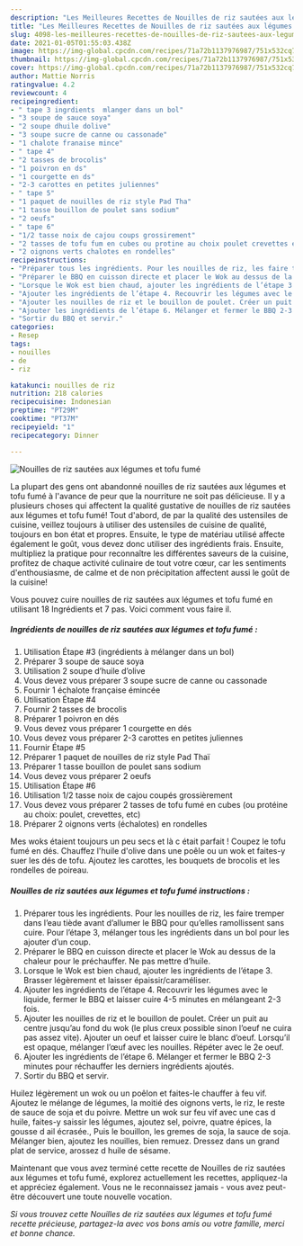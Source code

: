 ```yaml
---
description: "Les Meilleures Recettes de Nouilles de riz sautées aux légumes et tofu fumé"
title: "Les Meilleures Recettes de Nouilles de riz sautées aux légumes et tofu fumé"
slug: 4098-les-meilleures-recettes-de-nouilles-de-riz-sautees-aux-legumes-et-tofu-fume
date: 2021-01-05T01:55:03.438Z
image: https://img-global.cpcdn.com/recipes/71a72b1137976987/751x532cq70/nouilles-de-riz-sautees-aux-legumes-et-tofu-fume-photo-principale-de-la-recette.jpg
thumbnail: https://img-global.cpcdn.com/recipes/71a72b1137976987/751x532cq70/nouilles-de-riz-sautees-aux-legumes-et-tofu-fume-photo-principale-de-la-recette.jpg
cover: https://img-global.cpcdn.com/recipes/71a72b1137976987/751x532cq70/nouilles-de-riz-sautees-aux-legumes-et-tofu-fume-photo-principale-de-la-recette.jpg
author: Mattie Norris
ratingvalue: 4.2
reviewcount: 4
recipeingredient:
- " tape 3 ingrdients  mlanger dans un bol"
- "3 soupe de sauce soya"
- "2 soupe dhuile dolive"
- "3 soupe sucre de canne ou cassonade"
- "1 chalote franaise mince"
- " tape 4"
- "2 tasses de brocolis"
- "1 poivron en ds"
- "1 courgette en ds"
- "2-3 carottes en petites juliennes"
- " tape 5"
- "1 paquet de nouilles de riz style Pad Tha"
- "1 tasse bouillon de poulet sans sodium"
- "2 oeufs"
- " tape 6"
- "1/2 tasse noix de cajou coups grossirement"
- "2 tasses de tofu fum en cubes ou protine au choix poulet crevettes etc"
- "2 oignons verts chalotes en rondelles"
recipeinstructions:
- "Préparer tous les ingrédients. Pour les nouilles de riz, les faire tremper dans l’eau tiède avant d’allumer le BBQ pour qu’elles ramollissent sans cuire. Pour l’étape 3, mélanger tous les ingrédients dans un bol pour les ajouter d’un coup."
- "Préparer le BBQ en cuisson directe et placer le Wok au dessus de la chaleur pour le préchauffer. Ne pas mettre d’huile."
- "Lorsque le Wok est bien chaud, ajouter les ingrédients de l’étape 3. Brasser légèrement et laisser épaissir/caraméliser."
- "Ajouter les ingrédients de l’étape 4. Recouvrir les légumes avec le liquide, fermer le BBQ et laisser cuire 4-5 minutes en mélangeant 2-3 fois."
- "Ajouter les nouilles de riz et le bouillon de poulet. Créer un puit au centre jusqu’au fond du wok (le plus creux possible sinon l’oeuf ne cuira pas assez vite). Ajouter un oeuf et laisser cuire le blanc d’oeuf. Lorsqu’il est opaque, mélanger l’œuf avec les nouilles. Répéter avec le 2e oeuf."
- "Ajouter les ingrédients de l’étape 6. Mélanger et fermer le BBQ 2-3 minutes pour réchauffer les derniers ingrédients ajoutés."
- "Sortir du BBQ et servir."
categories:
- Resep
tags:
- nouilles
- de
- riz

katakunci: nouilles de riz 
nutrition: 218 calories
recipecuisine: Indonesian
preptime: "PT29M"
cooktime: "PT37M"
recipeyield: "1"
recipecategory: Dinner

---
```



![Nouilles de riz sautées aux légumes et tofu fumé](https://img-global.cpcdn.com/recipes/71a72b1137976987/751x532cq70/nouilles-de-riz-sautees-aux-legumes-et-tofu-fume-photo-principale-de-la-recette.jpg)

La plupart des gens ont abandonné nouilles de riz sautées aux légumes et tofu fumé à l'avance de peur que la nourriture ne soit pas délicieuse. Il y a plusieurs choses qui affectent la qualité gustative de nouilles de riz sautées aux légumes et tofu fumé! Tout d'abord, de par la qualité des ustensiles de cuisine, veillez toujours à utiliser des ustensiles de cuisine de qualité, toujours en bon état et propres. Ensuite, le type de matériau utilisé affecte également le goût, vous devez donc utiliser des ingrédients frais. Ensuite, multipliez la pratique pour reconnaître les différentes saveurs de la cuisine, profitez de chaque activité culinaire de tout votre cœur, car les sentiments d'enthousiasme, de calme et de non précipitation affectent aussi le goût de la cuisine!

<!--inarticleads1-->

Vous pouvez cuire nouilles de riz sautées aux légumes et tofu fumé en utilisant 18 Ingrédients et 7 pas. Voici comment vous faire il.

##### Ingrédients de nouilles de riz sautées aux légumes et tofu fumé :

1. Utilisation  Étape #3 (ingrédients à mélanger dans un bol)
1. Préparer 3 soupe de sauce soya
1. Utilisation 2 soupe d’huile d’olive
1. Vous devez vous préparer 3 soupe sucre de canne ou cassonade
1. Fournir 1 échalote française émincée
1. Utilisation  Étape #4
1. Fournir 2 tasses de brocolis
1. Préparer 1 poivron en dés
1. Vous devez vous préparer 1 courgette en dés
1. Vous devez vous préparer 2-3 carottes en petites juliennes
1. Fournir  Étape #5
1. Préparer 1 paquet de nouilles de riz style Pad Thaï
1. Préparer 1 tasse bouillon de poulet sans sodium
1. Vous devez vous préparer 2 oeufs
1. Utilisation  Étape #6
1. Utilisation 1/2 tasse noix de cajou coupés grossièrement
1. Vous devez vous préparer 2 tasses de tofu fumé en cubes (ou protéine au choix: poulet, crevettes, etc)
1. Préparer 2 oignons verts (échalotes) en rondelles


Mes woks étaient toujours un peu secs et là c était parfait ! Coupez le tofu fumé en dés. Chauffez l&#39;huile d&#39;olive dans une poêle ou un wok et faites-y suer les dés de tofu. Ajoutez les carottes, les bouquets de brocolis et les rondelles de poireau. 

<!--inarticleads2-->

##### Nouilles de riz sautées aux légumes et tofu fumé instructions :

1. Préparer tous les ingrédients. Pour les nouilles de riz, les faire tremper dans l’eau tiède avant d’allumer le BBQ pour qu’elles ramollissent sans cuire. Pour l’étape 3, mélanger tous les ingrédients dans un bol pour les ajouter d’un coup.
1. Préparer le BBQ en cuisson directe et placer le Wok au dessus de la chaleur pour le préchauffer. Ne pas mettre d’huile.
1. Lorsque le Wok est bien chaud, ajouter les ingrédients de l’étape 3. Brasser légèrement et laisser épaissir/caraméliser.
1. Ajouter les ingrédients de l’étape 4. Recouvrir les légumes avec le liquide, fermer le BBQ et laisser cuire 4-5 minutes en mélangeant 2-3 fois.
1. Ajouter les nouilles de riz et le bouillon de poulet. Créer un puit au centre jusqu’au fond du wok (le plus creux possible sinon l’oeuf ne cuira pas assez vite). Ajouter un oeuf et laisser cuire le blanc d’oeuf. Lorsqu’il est opaque, mélanger l’œuf avec les nouilles. Répéter avec le 2e oeuf.
1. Ajouter les ingrédients de l’étape 6. Mélanger et fermer le BBQ 2-3 minutes pour réchauffer les derniers ingrédients ajoutés.
1. Sortir du BBQ et servir.


Huilez légèrement un wok ou un poêlon et faites-le chauffer à feu vif. Ajoutez le mélange de légumes, la moitié des oignons verts, le riz, le reste de sauce de soja et du poivre. Mettre un wok sur feu vif avec une cas d huile, faites-y saissir les légumes, ajoutez sel, poivre, quatre épices, la gousse d ail écrasée., Puis le bouillon, les gremes de soja, la sauce de soja. Mélanger bien, ajoutez les nouilles, bien remuez. Dressez dans un grand plat de service, arossez d huile de sésame. 

<!--inarticleads1-->

<p>
Maintenant que vous avez terminé cette recette de Nouilles de riz sautées aux légumes et tofu fumé, explorez actuellement les recettes, appliquez-la et appréciez également. Vous ne le reconnaissez jamais - vous avez peut-être découvert une toute nouvelle vocation.
</p>

<p>
<i>Si vous trouvez cette Nouilles de riz sautées aux légumes et tofu fumé recette précieuse, partagez-la avec vos bons amis ou votre famille, merci et bonne chance.</i>
</p>
